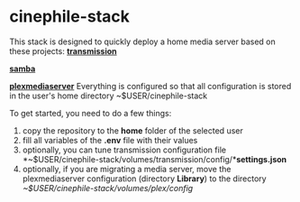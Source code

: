 # cinephile-stack
This stack is designed to quickly deploy a home media server based on these projects:
**[transmission](https://github.com/linuxserver/docker-transmission)**

**[samba](https://github.com/dperson/samba)**

**[plexmediaserver](https://github.com/plexinc/pms-docker)**
Everything is configured so that all configuration is stored in the user's home directory ~$USER/cinephile-stack

To get started, you need to do a few things:
1. copy the repository to the **home** folder of the selected user
2. fill all variables of the **.env** file with their values
3. optionally, you can tune transmission configuration file *~$USER/cinephile-stack/volumes/transmission/config/***settings.json**
4. optionally, if you are migrating a media server, move the plexmediaserver configuration (directory **Library**) to the directory *~$USER/cinephile-stack/volumes/plex/config*
